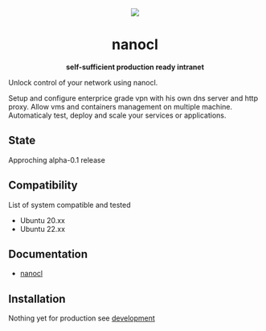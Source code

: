 <div align="center">
  <img
    src="https://avatars.githubusercontent.com/u/94208118?s=200&v=4"
  />
  <p><h1><strong>nanocl</strong></h1> </p>
  <p><strong>self-sufficient production ready intranet</strong> </p>
</div>

Unlock control of your network using nanocl.

Setup and configure enterprice grade vpn with his own dns server and http proxy.
Allow vms and containers management on multiple machine. Automaticaly test,
deploy and scale your services or applications.

## State

Approching alpha-0.1 release

## Compatibility

List of system compatible and tested

- Ubuntu 20.xx
- Ubuntu 22.xx

## Documentation

- [nanocl](./man/nanocl.1.md)

## Installation

Nothing yet for production see [development](./DEVELOPING.md)
